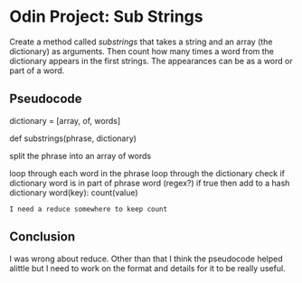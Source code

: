 # Odin Project: Sub Strings

Create a method called *substrings* that takes a string and an array (the dictionary) as arguments. Then count how many times a word from the dictionary appears in the first strings. The appearances can be as a word or part of a word.

## Pseudocode
dictionary = [array, of, words]

def substrings(phrase, dictionary)

split the phrase into an array of words

loop through each word in the phrase
    loop through the dictionary
    check if dictionary word is in part of phrase word (regex?)
    if true then add to a hash dictionary  word(key): count(value)
    
    I need a reduce somewhere to keep count

## Conclusion
I was wrong about reduce. Other than that I think the pseudocode helped alittle but I need to work on the format and details for it to be really useful.